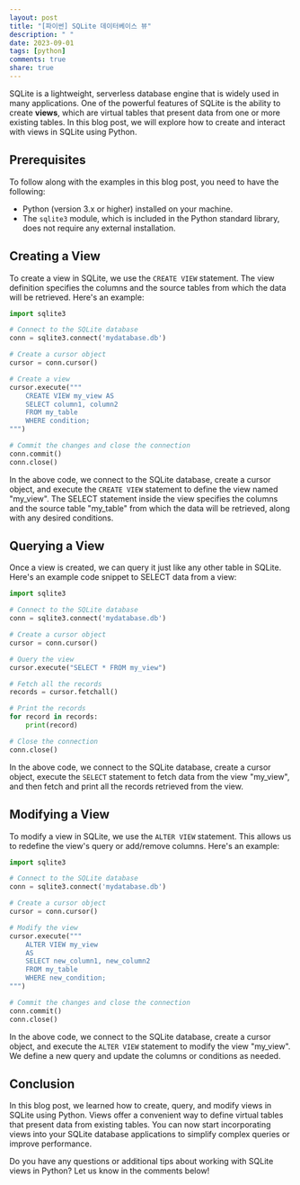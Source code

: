 ```yaml
---
layout: post
title: "[파이썬] SQLite 데이터베이스 뷰"
description: " "
date: 2023-09-01
tags: [python]
comments: true
share: true
---
```


SQLite is a lightweight, serverless database engine that is widely used in many applications. One of the powerful features of SQLite is the ability to create **views**, which are virtual tables that present data from one or more existing tables. In this blog post, we will explore how to create and interact with views in SQLite using Python.

## Prerequisites

To follow along with the examples in this blog post, you need to have the following:

- Python (version 3.x or higher) installed on your machine.
- The `sqlite3` module, which is included in the Python standard library, does not require any external installation.

## Creating a View

To create a view in SQLite, we use the `CREATE VIEW` statement. The view definition specifies the columns and the source tables from which the data will be retrieved. Here's an example:

```python
import sqlite3

# Connect to the SQLite database
conn = sqlite3.connect('mydatabase.db')

# Create a cursor object
cursor = conn.cursor()

# Create a view
cursor.execute("""
    CREATE VIEW my_view AS
    SELECT column1, column2
    FROM my_table
    WHERE condition;
""")

# Commit the changes and close the connection
conn.commit()
conn.close()
```

In the above code, we connect to the SQLite database, create a cursor object, and execute the `CREATE VIEW` statement to define the view named "my_view". The SELECT statement inside the view specifies the columns and the source table "my_table" from which the data will be retrieved, along with any desired conditions.

## Querying a View

Once a view is created, we can query it just like any other table in SQLite. Here's an example code snippet to SELECT data from a view:

```python
import sqlite3

# Connect to the SQLite database
conn = sqlite3.connect('mydatabase.db')

# Create a cursor object
cursor = conn.cursor()

# Query the view
cursor.execute("SELECT * FROM my_view")

# Fetch all the records
records = cursor.fetchall()

# Print the records
for record in records:
    print(record)

# Close the connection
conn.close()
```

In the above code, we connect to the SQLite database, create a cursor object, execute the `SELECT` statement to fetch data from the view "my_view", and then fetch and print all the records retrieved from the view.

## Modifying a View

To modify a view in SQLite, we use the `ALTER VIEW` statement. This allows us to redefine the view's query or add/remove columns. Here's an example:

```python
import sqlite3

# Connect to the SQLite database
conn = sqlite3.connect('mydatabase.db')

# Create a cursor object
cursor = conn.cursor()

# Modify the view
cursor.execute("""
    ALTER VIEW my_view
    AS
    SELECT new_column1, new_column2
    FROM my_table
    WHERE new_condition;
""")

# Commit the changes and close the connection
conn.commit()
conn.close()
```

In the above code, we connect to the SQLite database, create a cursor object, and execute the `ALTER VIEW` statement to modify the view "my_view". We define a new query and update the columns or conditions as needed.

## Conclusion

In this blog post, we learned how to create, query, and modify views in SQLite using Python. Views offer a convenient way to define virtual tables that present data from existing tables. You can now start incorporating views into your SQLite database applications to simplify complex queries or improve performance.

Do you have any questions or additional tips about working with SQLite views in Python? Let us know in the comments below!